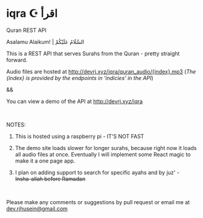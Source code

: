 
# iqra ☪️ اقرأ
Quran REST API

Asalamu Alaikum! | السَّلَامُ عَلَيْكُمْ

This is a REST API that serves Surahs from the Quran - pretty straight forward.

Audio files are hosted at http://devrj.xyz/iqra/quran_audio/{index}.mp3 (*The {index} is provided by the endpoints in 'indicies' in the API*)

&&

You can view a demo of the API at http://devrj.xyz/iqra

&#x200B;

NOTES:

1) This is hosted using a raspberry pi - IT'S NOT FAST

2) The demo site loads slower for longer surahs, because right now it loads all audio files at once. Eventually I will implement some React magic to make it a one page app.

3) I plan on adding support to search for specific ayahs and by juz' - <strike>Insha-allah before Ramadan</strike>

&#x200B;

Please make any comments or suggestions by pull request or email me at dev.rjhusein@gmail.com
